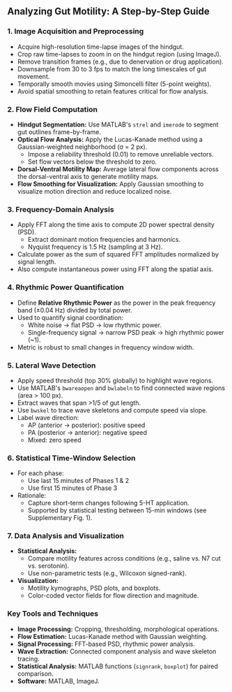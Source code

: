 ## Analyzing Gut Motility: A Step-by-Step Guide

### 1. Image Acquisition and Preprocessing
* Acquire high-resolution time-lapse images of the hindgut.
* Crop raw time-lapses to zoom in on the hindgut region (using ImageJ).
* Remove transition frames (e.g., due to denervation or drug application).
* Downsample from 30 to 3 fps to match the long timescales of gut movement.
* Temporally smooth movies using Simoncelli filter (5-point weights).
* Avoid spatial smoothing to retain features critical for flow analysis.

### 2. Flow Field Computation
* **Hindgut Segmentation:** Use MATLAB's `strel` and `imerode` to segment gut outlines frame-by-frame.
* **Optical Flow Analysis:** Apply the Lucas-Kanade method using a Gaussian-weighted neighborhood (σ = 2 px).
  * Impose a reliability threshold (0.01) to remove unreliable vectors.
  * Set flow vectors below the threshold to zero.
* **Dorsal-Ventral Motility Map:** Average lateral flow components across the dorsal-ventral axis to generate motility maps.
* **Flow Smoothing for Visualization:** Apply Gaussian smoothing to visualize motion direction and reduce localized noise.

### 3. Frequency-Domain Analysis
* Apply FFT along the time axis to compute 2D power spectral density (PSD).
  * Extract dominant motion frequencies and harmonics.
  * Nyquist frequency is 1.5 Hz (sampling at 3 Hz).
* Calculate power as the sum of squared FFT amplitudes normalized by signal length.
* Also compute instantaneous power using FFT along the spatial axis.

### 4. Rhythmic Power Quantification
* Define **Relative Rhythmic Power** as the power in the peak frequency band (±0.04 Hz) divided by total power.
* Used to quantify signal coordination:
  * White noise → flat PSD → low rhythmic power.
  * Single-frequency signal → narrow PSD peak → high rhythmic power (~1).
* Metric is robust to small changes in frequency window width.

### 5. Lateral Wave Detection
* Apply speed threshold (top 30% globally) to highlight wave regions.
* Use MATLAB's `bwareaopen` and `bwlabeln` to find connected wave regions (area > 100 px).
* Extract waves that span >1/5 of gut length.
* Use `bwskel` to trace wave skeletons and compute speed via slope.
* Label wave direction:
  * AP (anterior → posterior): positive speed
  * PA (posterior → anterior): negative speed
  * Mixed: zero speed

### 6. Statistical Time-Window Selection
* For each phase:
  * Use last 15 minutes of Phases 1 & 2
  * Use first 15 minutes of Phase 3
* Rationale:
  * Capture short-term changes following 5-HT application.
  * Supported by statistical testing between 15-min windows (see Supplementary Fig. 1).

### 7. Data Analysis and Visualization
* **Statistical Analysis:**
  * Compare motility features across conditions (e.g., saline vs. N7 cut vs. serotonin).
  * Use non-parametric tests (e.g., Wilcoxon signed-rank).
* **Visualization:**
  * Motility kymographs, PSD plots, and boxplots.
  * Color-coded vector fields for flow direction and magnitude.

### Key Tools and Techniques
* **Image Processing:** Cropping, thresholding, morphological operations.
* **Flow Estimation:** Lucas-Kanade method with Gaussian weighting.
* **Signal Processing:** FFT-based PSD, rhythmic power analysis.
* **Wave Extraction:** Connected component analysis and wave skeleton tracing.
* **Statistical Analysis:** MATLAB functions (`signrank`, `boxplot`) for paired comparison.
* **Software:** MATLAB, ImageJ.
